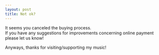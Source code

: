 ```yaml
---
layout: post
title: Not ok?
---
```

It seems you canceled the buying process.  
If you have any suggestions for improvements concerning online payment please let us know!  
  
Anyways, thanks for visiting/supporting my music!